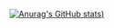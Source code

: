 [![Anurag's GitHub stats](https://github-readme-stats.vercel.app/api?username=exg1o&theme=material-palenight&show_icons=true))](https://github.com/anuraghazra/github-readme-stats)
